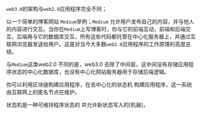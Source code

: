 `web3.0`的架构与`web2.0`应用程序完全不同；

以一个简单的博客网站 `Medium`举例；`Medium` 允许用户发布自己的内容，并与他人的内容进行交互。当你在`Medium`上写博客时，你与它的前端互动，前端和后端交互，后端再与它的数据库交互，所有这些代码都托管在中心化服务器上，并通过互联网浏览器发送给用户。这是对当今大多数`web2.0`应用程序的工作原理的高度总结。

与`Medium`这类web2.0 不同的是，web3.0 去除了中间层，这中间没有存储应用程序状态的中心化数据库，也没有中心化网站服务器用于存储后端逻辑。

你可以利用区块链构建应用程序，在去中心化的状态机 构建应用程序，这一系统由互联网上的匿名节点在维护。

状态机是一种可维持程序状态的 并允许新状态写入的[机器]，
